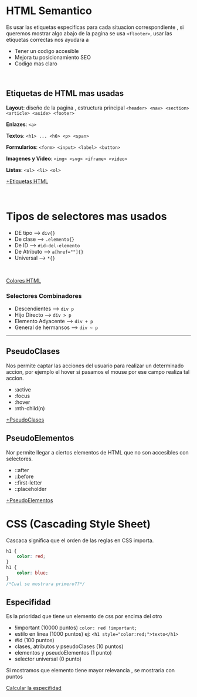# HTML Semantico
Es usar las etiquetas especificas para cada situacion correspondiente , si queremos mostrar algo abajo de la pagina se usa `<flooter>`, usar las etiquetas correctas nos ayudara a
<br>
- Tener un codigo accesible
- Mejora tu posicionamiento SEO 
- Codigo mas claro
<br>

## Etiquetas de HTML mas usadas
**Layout**: diseño de la pagina , estructura principal
`<header> <nav> <section> <article> <aside> <footer>`
<br>

**Enlazes**: `<a>`
<br>

**Textos**: `<h1> ... <h6> <p> <span>`
<br>

**Formularios**: `<form> <input> <label> <button>`
<br>

**Imagenes y Video**: `<img> <svg> <iframe> <video>`
<br>

**Listas**: `<ul> <li> <ol>`


[+Etiquetas HTML](https://htmlreference.io/)

<br>

# Tipos de selectores mas usados
- DE tipo     -->    `div{}`
- De clase    -->    `.elemento{}`
- De ID       -->    `#id-del-elemento`
- De Atributo -->    `a[href=""]{}`
- Universal   -->    `*{}`
<br>

[Colores HTML](https://htmlreference.io/)


### Selectores Combinadores
- Descendientes --> `div p`
- Hijo Directo --> `div > p`
- Elemento Adyacente --> `div + p`
- General de hermansos --> `div ~ p`

---
## PseudoClases
Nos permite captar las acciones del usuario para realizar un determinado accion, por ejemplo el hover si pasamos el mouse por ese campo realiza tal accion.
- :active
- :focus
- :hover
- :nth-child(n)

[+PseudoClases](https://css-tricks.com/pseudo-class-selectors/)
## PseudoElementos
Nor permite llegar a ciertos elementos de HTML que no son accesibles con selectores.
- ::after
- ::before
- ::first-letter
- ::placeholder

[+PseudoElementos](https://developer.mozilla.org/en-US/docs/Web/CSS/Pseudo-elements)


# CSS (Cascading Style Sheet)
Cascaca significa que el orden de las reglas en CSS importa.
```CSS
h1 {
    color: red;
}
h1 {
    color: blue;
}
/*Cual se mostrara primero??*/
```
## Especifidad
Es la prioridad que tiene un elemento de css por encima del otro
- !important (10000 puntos) `color: red !important;`
- estilo en linea (1000 puntos) ej: `<h1 style="color:red;">texto</h1>`
- #id (100 puntos)
- clases, atributos y pseudoClases (10 puntos)
- elementos y pseudoElementos (1 punto)
- selector universal (0 punto)

Si mostramos que elemento tiene mayor relevancia , se mostraria con puntos 

[Calcular la especifidad](https://specificity.keegan.st/)